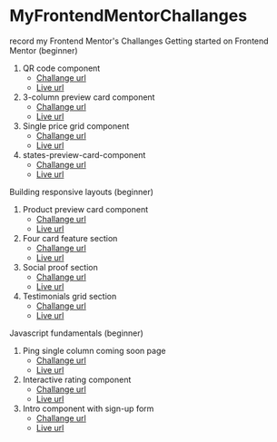 # MyFrontendMentorChallanges

record my Frontend Mentor's Challanges
Getting started on Frontend Mentor (beginner)

1. QR code component
   - [Challange url](https://www.frontendmentor.io/challenges/qr-code-component-iux_sIO_H)
   - [Live url](https://perterhuan.github.io/MyFrontendMentorChallanges/qr-code-component-main/)
2. 3-column preview card component
   - [Challange url](https://www.frontendmentor.io/challenges/3column-preview-card-component-pH92eAR2-)
   - [Live url](https://perterhuan.github.io/MyFrontendMentorChallanges/3-column-preview-card-component-main/)
3. Single price grid component
   - [Challange url](https://www.frontendmentor.io/challenges/single-price-grid-component-5ce41129d0ff452fec5abbbc?ref=challenge-roadmap)
   - [Live url](https://perterhuan.github.io/MyFrontendMentorChallanges/single-price-grid-component-master/)
4. states-preview-card-component
   - [Challange url](https://www.frontendmentor.io/challenges/stats-preview-card-component-8JqbgoU62/hub)
   - [Live url](https://perterhuan.github.io/MyFrontendMentorChallanges/stats-preview-card-component-main)

Building responsive layouts (beginner)

1. Product preview card component
   - [Challange url](https://www.frontendmentor.io/challenges/product-preview-card-component-GO7UmttRfa/hub)
   - [Live url](https://perterhuan.github.io/MyFrontendMentorChallanges/product-preview-card-component-main)
2. Four card feature section
   - [Challange url](https://www.frontendmentor.io/challenges/four-card-feature-section-weK1eFYK/hub)
   - [Live url](https://perterhuan.github.io/MyFrontendMentorChallanges/four-card-feature-section-master)
3. Social proof section
   - [Challange url](https://www.frontendmentor.io/challenges/social-proof-section-6e0qTv_bA/hub)
   - [Live url](https://perterhuan.github.io/MyFrontendMentorChallanges/social-proof-section-master)
4. Testimonials grid section
   - [Challange url](https://www.frontendmentor.io/challenges/testimonials-grid-section-Nnw6J7Un7/hub)
   - [Live url](https://perterhuan.github.io/MyFrontendMentorChallanges/testimonials-grid-section-main)

Javascript fundamentals (beginner)

1. Ping single column coming soon page
   - [Challange url](https://www.frontendmentor.io/challenges/ping-single-column-coming-soon-page-5cadd051fec04111f7b848da/hub)
   - [Live url](https://perterhuan.github.io/MyFrontendMentorChallanges/ping-coming-soon-page-master/)
2. Interactive rating component
   - [Challange url](https://www.frontendmentor.io/challenges/interactive-rating-component-koxpeBUmI/hub)
   - [Live url](https://perterhuan.github.io/MyFrontendMentorChallanges/interactive-rating-component-main/)
3. Intro component with sign-up form
   - [Challange url](https://www.frontendmentor.io/challenges/intro-component-with-signup-form-5cf91bd49edda32581d28fd1/hub)
   - [Live url](https://perterhuan.github.io/MyFrontendMentorChallanges/intro-component-with-signup-form-master/)
